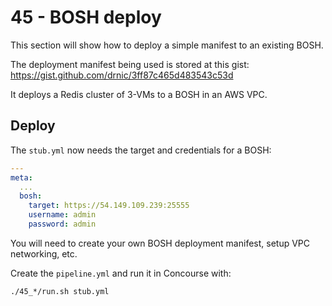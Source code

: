 45 - BOSH deploy
================

This section will show how to deploy a simple manifest to an existing BOSH.

The deployment manifest being used is stored at this gist: https://gist.github.com/drnic/3ff87c465d483543c53d

It deploys a Redis cluster of 3-VMs to a BOSH in an AWS VPC.

Deploy
------

The `stub.yml` now needs the target and credentials for a BOSH:

```yaml
---
meta:
  ...
  bosh:
    target: https://54.149.109.239:25555
    username: admin
    password: admin
```

You will need to create your own BOSH deployment manifest, setup VPC networking, etc.

Create the `pipeline.yml` and run it in Concourse with:

```
./45_*/run.sh stub.yml
```
